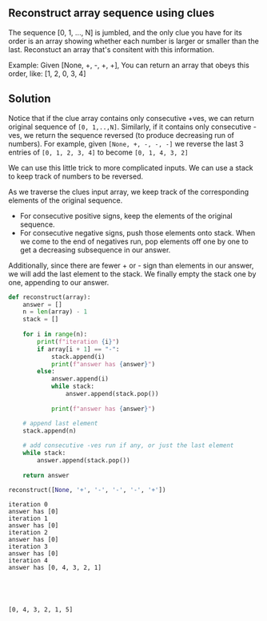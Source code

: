 ## Reconstruct array sequence using clues
The sequence [0, 1, ..., N] is jumbled, and the only clue you have for its order is an array showing whether each number is larger or smaller than the last. Reconstuct an array that's consitent with this information.

Example:
    Given [None, +, -, +, +],
    You can return an array that obeys this order, like: [1, 2, 0, 3, 4]

## Solution
Notice that if the clue array contains only consecutive +ves, we can return original sequence of `[0, 1,..,N]`. Similarly, if it contains only consecutive -ves, we return the sequence reversed (to produce decreasing run of numbers).
For example, given `[None, +, -, -, -]` we reverse the last 3 entries of `[0, 1, 2, 3, 4]` to become `[0, 1, 4, 3, 2]`

We can use this little trick to more complicated inputs. We can use a stack to keep track of numbers to be reversed.

As we traverse the clues input array, we keep track of the corresponding elements of the original sequence. 
- For consecutive positive signs, keep the elements of the original sequence.
- For consecutive negative signs, push those elements onto stack. When we come to the end of negatives run, pop elements off one by one to get a decreasing subsequence in our answer. 

Additionally, since there are fewer + or - sign than elements in our answer, we will add the last element to the stack.
We finally empty the stack one by one, appending to our answer.


```python
def reconstruct(array):
    answer = []
    n = len(array) - 1
    stack = []
    
    for i in range(n):
        print(f"iteration {i}")
        if array[i + 1] == "-":
            stack.append(i)
            print(f"answer has {answer}")
        else:
            answer.append(i)
            while stack:
                answer.append(stack.pop())
            
            print(f"answer has {answer}")

    # append last element
    stack.append(n)
    
    # add consecutive -ves run if any, or just the last element
    while stack:
        answer.append(stack.pop())
        
    return answer    
```


```python
reconstruct([None, '+', '-', '-', '-', '+'])
```

    iteration 0
    answer has [0]
    iteration 1
    answer has [0]
    iteration 2
    answer has [0]
    iteration 3
    answer has [0]
    iteration 4
    answer has [0, 4, 3, 2, 1]





    [0, 4, 3, 2, 1, 5]




```python

```
